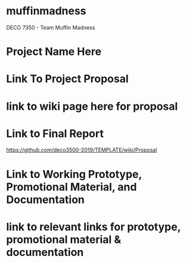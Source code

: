 # muffinmadness
DECO 7350 - Team Muffin Madness

# Project Name Here
# Link To Project Proposal
# link to wiki page here for proposal

# Link to Final Report
https://github.com/deco3500-2019/TEMPLATE/wiki/Proposal

# Link to Working Prototype, Promotional Material, and Documentation
# link to relevant links for prototype, promotional material & documentation
